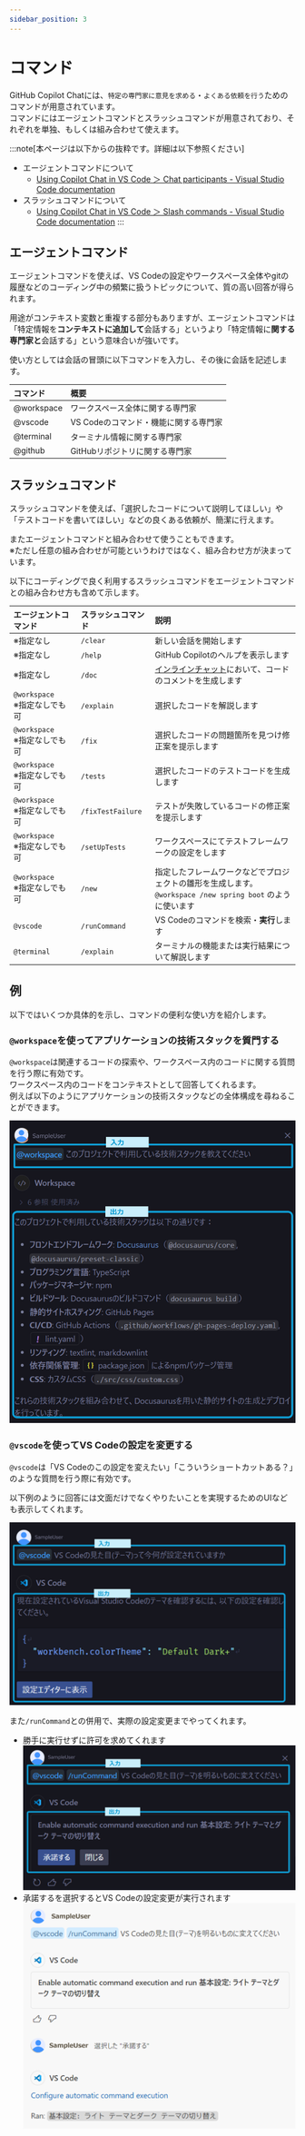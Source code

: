 ```yaml
---
sidebar_position: 3
---
```


# コマンド

GitHub Copilot Chatには、`特定の専門家に意見を求める`・`よくある依頼を行う`ためのコマンドが用意されています。<br/>
コマンドにはエージェントコマンドとスラッシュコマンドが用意されており、それぞれを単独、もしくは組み合わせて使えます。

<!-- textlint-disable ja-technical-writing/ja-no-mixed-period -->
<!-- textlint-disable jtf-style/4.3.2.大かっこ［］ -->
:::note[本ページは以下からの抜粋です。詳細は以下参照ください]
<!-- textlint-enable jtf-style/4.3.2.大かっこ［］ -->
<!-- textlint-enable ja-technical-writing/ja-no-mixed-period -->
- エージェントコマンドについて
  - [Using Copilot Chat in VS Code ＞ Chat participants - Visual Studio Code documentation](https://code.visualstudio.com/docs/copilot/copilot-chat#_chat-participants)
- スラッシュコマンドについて
  - [Using Copilot Chat in VS Code ＞ Slash commands - Visual Studio Code documentation](https://code.visualstudio.com/docs/copilot/copilot-chat#_slash-commands)
:::

## エージェントコマンド

エージェントコマンドを使えば、VS Codeの設定やワークスペース全体やgitの履歴などのコーディング中の頻繁に扱うトピックについて、質の高い回答が得られます。

用途がコンテキスト変数と重複する部分もありますが、エージェントコマンドは「特定情報を**コンテキストに追加して**会話する」というより「特定情報に**関する専門家と**会話する」という意味合いが強いです。

使い方としては会話の冒頭に以下コマンドを入力し、その後に会話を記述します。

| コマンド | 概要 |
| :--- | :--- |
| @workspace | ワークスペース全体に関する専門家 |
| @vscode | VS Codeのコマンド・機能に関する専門家 |
| @terminal | ターミナル情報に関する専門家 |
| @github | GitHubリポジトリに関する専門家 |

## スラッシュコマンド

スラッシュコマンドを使えば、「選択したコードについて説明してほしい」や「テストコードを書いてほしい」などの良くある依頼が、簡潔に行えます。

またエージェントコマンドと組み合わせて使うこともできます。<br/>
※ただし任意の組み合わせが可能というわけではなく、組み合わせ方が決まっています。

以下にコーディングで良く利用するスラッシュコマンドをエージェントコマンドとの組み合わせ方も含めて示します。

| エージェントコマンド| スラッシュコマンド | 説明 |
| :--- | :--- | :--- |
| ※指定なし | `/clear` | 新しい会話を開始します |
| ※指定なし | `/help` | GitHub Copilotのヘルプを表示します |
| ※指定なし | `/doc` | [インラインチャット](./05_inline-chat.md)において、コードのコメントを生成します |
| `@workspace`<br/>※指定なしでも可 | `/explain` | 選択したコードを解説します |
| `@workspace`<br/>※指定なしでも可 | `/fix` | 選択したコードの問題箇所を見つけ修正案を提示します |
| `@workspace`<br/>※指定なしでも可 | `/tests` | 選択したコードのテストコードを生成します |
| `@workspace`<br/>※指定なしでも可 | `/fixTestFailure` | テストが失敗しているコードの修正案を提示します |
| `@workspace`<br/>※指定なしでも可 | `/setUpTests` | ワークスペースにてテストフレームワークの設定をします |
| `@workspace`<br/>※指定なしでも可 | `/new` | 指定したフレームワークなどでプロジェクトの雛形を生成します。<br/>`@workspace /new spring boot` のように使います |
| `@vscode` | `/runCommand` | VS Codeのコマンドを検索・**実行**します|
| `@terminal` | `/explain` | ターミナルの機能または実行結果について解説します |

## 例

以下ではいくつか具体的を示し、コマンドの便利な使い方を紹介します。

### `@workspace`を使ってアプリケーションの技術スタックを質門する

`@workspace`は関連するコードの探索や、ワークスペース内のコードに関する質問を行う際に有効です。<br/>
ワークスペース内のコードをコンテキストとして回答してくれるます。<br/>
例えば以下のようにアプリケーションの技術スタックなどの全体構成を尋ねることができます。

![@workspace利用例](images/agent-command_workspace.png)

### `@vscode`を使ってVS Codeの設定を変更する

`@vscode`は「VS Codeのこの設定を変えたい」「こういうショートカットある？」のような質問を行う際に有効です。<br/>

以下例のように回答には文面だけでなくやりたいことを実現するためのUIなども表示してくれます。

![@vscode利用例](images/agent-command_vscode.png)

また`/runCommand`との併用で、実際の設定変更までやってくれます。

- 勝手に実行せずに許可を求めてくれます
      ![@vscode利用例 コマンド実行前](images/agent-command_vscode_runCommand_1.png)
- 承諾するを選択するとVS Codeの設定変更が実行されます
      ![@vscode利用例 コマンド実行後](images/agent-command_vscode_runCommand_2.png)
